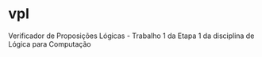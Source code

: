 # vpl
Verificador de Proposições Lógicas - Trabalho 1 da Etapa 1 da disciplina de Lógica para Computação

